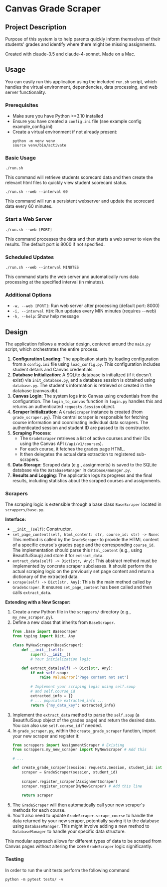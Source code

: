 # Canvas Grade Scraper

## Project Description

Purpose of this system is to help parents quickly inform themselves of their students' grades and identify where there might be missing assignments. 

Created with claude-3.5 and claude-4-sonnet. Made on a Mac.

## Usage

You can easily run this application using the included `run.sh` script, which handles the virtual environment, dependencies, data processing, and web server functionality.

### Prerequisites
- Make sure you have Python >=3.10 installed
- Ensure you have created a `config.ini` file (see example config example_config.ini)
- Create a virtual environment if not already present:
  ```
  python -m venv venv
  source venv/bin/activate
  ```

### Basic Usage
```
./run.sh
```
This command will retrieve students scorecard data and then create the relevant html files to quickly view student scorecard status.

```
./run.sh --web --interval 60
```

This command will run a persistent webserver and update the scorecard data every 60 minutes.

### Start a Web Server
```
./run.sh --web [PORT]
```
This command processes the data and then starts a web server to view the results. The default port is 8000 if not specified.

### Scheduled Updates
```
./run.sh --web --interval MINUTES
```
This command starts the web server and automatically runs data processing at the specified interval (in minutes).

### Additional Options
- `-w, --web [PORT]`: Run web server after processing (default port: 8000)
- `-i, --interval MIN`: Run updates every MIN minutes (requires --web)
- `-h, --help`: Show help message

## Design

The application follows a modular design, centered around the `main.py` script, which orchestrates the entire process.

1.  **Configuration Loading**: The application starts by loading configuration from a `config.ini` file using `load_config.py`. This configuration includes student details and Canvas credentials.
2.  **Database Initialization**: A SQLite database is initialized (if it doesn't exist) via `init_database.py`, and a database session is obtained using `database.py`. The student's information is retrieved or created in the database (canvas.db).
3.  **Canvas Login**: The system logs into Canvas using credentials from the configuration. The `login_to_canvas` function in `login.py` handles this and returns an authenticated `requests.Session` object.
4.  **Scraper Initialization**: A `GradeScraper` instance is created (from `grade_scraper.py`). This central scraper is responsible for fetching course information and coordinating individual data scrapers. The authenticated session and student ID are passed to its constructor.
5.  **Scraping Process**:
    *   The `GradeScraper` retrieves a list of active courses and their IDs using the Canvas API (`/api/v1/courses`).
    *   For each course, it fetches the grades page HTML.
    *   It then delegates the actual data extraction to registered sub-scrapers.
6.  **Data Storage**: Scraped data (e.g., assignments) is saved to the SQLite database via the `DatabaseManager` in `database/manager.py`.
7.  **Results and Logging**: The application logs its progress and the final results, including statistics about the scraped courses and assignments.

### Scrapers

The scraping logic is extensible through a base class `BaseScraper` located in `scrappers/base.py`.

**Interface:**

*   `__init__(self)`: Constructor.
*   `set_page_content(self, html_content: str, course_id: str) -> None`: This method is called by the `GradeScraper` to provide the HTML content of a specific course's grades page and the corresponding `course_id`. The implementation should parse this `html_content` (e.g., using BeautifulSoup) and store it for `extract_data`.
*   `extract_data(self) -> Dict[str, Any]`: This abstract method must be implemented by concrete scraper subclasses. It should perform the actual scraping logic on the previously set page content and return a dictionary of the extracted data.
*   `scrape(self) -> Dict[str, Any]`: This is the main method called by `GradeScraper`. It ensures `set_page_content` has been called and then calls `extract_data`.

**Extending with a New Scraper:**

1.  Create a new Python file in the `scrappers/` directory (e.g., `my_new_scraper.py`).
2.  Define a new class that inherits from `BaseScraper`.
    ```python
    from .base import BaseScraper
    from typing import Dict, Any

    class MyNewScraper(BaseScraper):
        def __init__(self):
            super().__init__()
            # Your initialization logic

        def extract_data(self) -> Dict[str, Any]:
            if not self.soup:
                raise ValueError("Page content not set")
            
            # Implement your scraping logic using self.soup
            # and self.course_id
            extracted_info = {}
            # ... populate extracted_info ...
            return {"my_data_key": extracted_info}
    ```
3.  Implement the `extract_data` method to parse the `self.soup` (a BeautifulSoup object of the grades page) and return the desired data. You can also use `self.course_id` if needed.
4.  In `grade_scraper.py`, within the `create_grade_scraper` function, import your new scraper and register it:
    ```python
    from scrappers import AssignmentScraper # Existing
    from scrappers.my_new_scraper import MyNewScraper # Add this

    # ...

    def create_grade_scraper(session: requests.Session, student_id: int) -> GradeScraper:
        scraper = GradeScraper(session, student_id)
        
        scraper.register_scraper(AssignmentScraper)
        scraper.register_scraper(MyNewScraper) # Add this line
        
        return scraper
    ```
5.  The `GradeScraper` will then automatically call your new scraper's methods for each course.
6.  You'll also need to update `GradeScraper.scrape_course` to handle the data returned by your new scraper, potentially saving it to the database using `DatabaseManager`. This might involve adding a new method to `DatabaseManager` to handle your specific data structure.

This modular approach allows for different types of data to be scraped from Canvas pages without altering the core `GradeScraper` logic significantly. 


### Testing

In order to run the unit tests perform the following command
```
python -m pytest tests/ -v
```